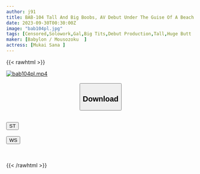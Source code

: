 ```yaml
---
author: j91
title: BAB-104 Tall And Big Boobs, AV Debut Under The Guise Of A Beach Date Sana Mukai
date: 2023-09-30T00:30:00Z
image: "bab104pl.jpg"
tags: [Censored,Solowork,Gal,Big Tits,Debut Production,Tall,Huge Butt	]
maker: [Babylon / Mousozoku  ]
actress: [Mukai Sana ]
---
```



{{< rawhtml >}}

<div class="video" data-videoid="ybVYwPXj77smaO">
    <a href="javascript:;">
        <img src="https://my.j91.asia/posts/bab104pl/bab104pl.jpg" width="WIDTH" height="HEIGHT" alt="bab104pl.mp4" loading="lazy">
    </a>
</div>

<script type="text/javascript" src="https://j91.asia/asset/on-demand-st.js"></script>

<br>
  <link rel="stylesheet" href="https://j91.asia/asset/bs5.css">
  
  <center>
  <button class="btn btn-primary" type="button" data-bs-toggle="collapse" data-bs-target=".multi-collapse" aria-expanded="false" aria-controls="multiCollapseExample1 multiCollapseExample2"><h2>Download</h2></button></center>
</p>
<div class="row">
  <div class="col">
    <div class="collapse multi-collapse" id="multiCollapseExample1">
      <div class="card card-body">
	      	      <br>
<div class="buttons">  
<a href="https://streamtape.to/v/ybVYwPXj77smaO"><button class="btn-hover color-3"><i class="fa fa-download"></i> ST</button></a></div>
    </div>
  </div>
</div>
  <div class="col">
    <div class="collapse multi-collapse" id="multiCollapseExample2">
      <div class="card card-body">
	      <br>
<div class="buttons">
    <a href="https://wolfstream.tv/hspnup3f69wp"><button class="btn-hover color-9"><i class="fa fa-download"></i> WS</button></a></div>
<br><br>
      </div>
    </div>
  </div>
</div>

{{< /rawhtml >}}